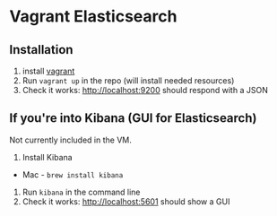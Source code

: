 Vagrant Elasticsearch
=======================

Installation
-------------

1. install [vagrant](https://www.vagrantup.com/DOCS/installation/)
1. Run `vagrant up` in the repo (will install needed resources)
1. Check it works: [http://localhost:9200](http://localhost:9200) should respond with a JSON

If you're into Kibana (GUI for Elasticsearch)
-----------------------------------------------

Not currently included in the VM.

1. Install Kibana
  - Mac - `brew install kibana`
1. Run `kibana` in the command line
1. Check it works: [http://localhost:5601](http://localhost:5601) should show a GUI
